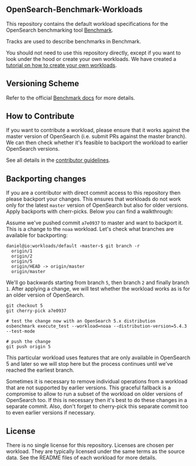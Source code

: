 OpenSearch-Benchmark-Workloads
------------------------------

This repository contains the default workload specifications for the OpenSearch benchmarking tool [Benchmark](https://github.com/opensearch-project/OpenSearch-Benchmark).

Tracks are used to describe benchmarks in Benchmark.

You should not need to use this repository directly, except if you want to look under the hood or create your own workloads. We have created a [tutorial on how to create your own workloads](https://github.com/opensearch-project/OpenSearch-Benchmark/blob/main/DEVELOPER_GUIDE.md).

Versioning Scheme
-----------------

Refer to the official [Benchmark docs](https://github.com/opensearch-project/OpenSearch-Benchmark/blob/main/DEVELOPER_GUIDE.md) for more details.

How to Contribute
-----------------

If you want to contribute a workload, please ensure that it works against the master version of OpenSearch (i.e. submit PRs against the master branch). We can then check whether it's feasible to backport the workload to earlier OpenSearch versions.

See all details in the [contributor guidelines](https://github.com/opensearch-project/OpenSearch-Benchmark/blob/main/CONTRIBUTING.md).

Backporting changes
-------------------

If you are a contributor with direct commit access to this repository then please backport your changes. This ensures that workloads do not work only for the latest `master` version of OpenSearch but also for older versions. Apply backports with cherr-picks. Below you can find a walkthrough:

Assume we've pushed commit `a7e0937` to master and want to backport it. This is a change to the `noaa` workload. Let's check what branches are available for backporting:

```
daniel@io:workloads/default ‹master›$ git branch -r
  origin/1
  origin/2
  origin/5
  origin/HEAD -> origin/master
  origin/master
```

We'll go backwards starting from branch `5`, then branch `2` and finally branch `1`. After applying a change, we will test whether the workload works as is for an older version of OpenSearch.

```
git checkout 5
git cherry-pick a7e0937

# test the change now with an OpenSearch 5.x distribution
osbenchmark execute_test --workload=noaa --distribution-version=5.4.3 --test-mode

# push the change
git push origin 5
```

This particular workload uses features that are only available in OpenSearch 5 and later so we will stop here but the process continues until we've reached the earliest branch.

Sometimes it is necessary to remove individual operations from a workload that are not supported by earlier versions. This graceful fallback is a compromise to allow to run a subset of the workload on older versions of OpenSearch too. If this is necessary then it's best to do these changes in a separate commit. Also, don't forget to cherry-pick this separate commit too to even earlier versions if necessary.


License
-------

There is no single license for this repository. Licenses are chosen per workload. They are typically licensed under the same terms as the source data. See the README files of each workload for more details.